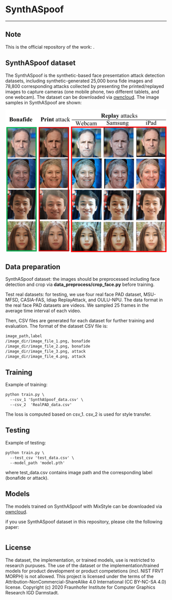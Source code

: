 # SynthASpoof
---
## Note
This is the official repository of the work: .

## SynthASpoof dataset
The SynthASpoof is the synthetic-based face presentation attack detection datasets, including synthetic-generated 25,000 bona fide images and 78,800 corresponding attacks collected by presenting the printed/replayed images to capture cameras (one mobile phone, two different tablets, and one webcam). The dataset can be downloaded via [owncloud](https://owncloud.fraunhofer.de/index.php/s/rDnDSrf7Zwg08gW).
The image samples in SynthASpoof are shown:

![grafik](figures/SynPAD_samples.png)


## Data preparation
SynthASpoof dataset: the images should be preprocessed including face detection and crop via **data_preprocess/crop_face.py** before training.

Test real datasets: for testing, we use four real face PAD dataset, MSU-MFSD, CASIA-FAS, Idiap ReplayAttack, and OULU-NPU.
The data format in the real face PAD datasets are videos. We sampled 25 frames in the average time interval of each video.  

Then, CSV files are generated for each dataset for further training and evaluation. The format of the dataset CSV file is:
```
image_path,label
/image_dir/image_file_1.png, bonafide
/image_dir/image_file_2.png, bonafide
/image_dir/image_file_3.png, attack
/image_dir/image_file_4.png, attack
```

## Training
Example of training:
```
python train.py \
  --csv_1 'SynthASpoof_data.csv' \
  --csv_2  'RealPAD_data.csv' 
```
The loss is computed based on csv_1. csv_2 is used for style transfer.

## Testing
Example of testing:
```
python train.py \
  --test_csv 'test_data.csv' \
  --model_path 'model.pth'
```
where test_data.csv contains image path and the corresponding label (bonafide or attack).

## Models
The models trained on SynthASpoof with MixStyle can be downloaded via [owncloud](https://owncloud.fraunhofer.de/index.php/s/HnXCtonG0vwfH11).


if you use SynthASpoof dataset in this repository, please cite the following paper:
```
```

## License
The dataset, the implementation, or trained models, use is restricted to research purpuses. The use of the dataset or the implementation/trained models for product development or product competetions (incl. NIST FRVT MORPH) is not allowed. This project is licensed under the terms of the Attribution-NonCommercial-ShareAlike 4.0 International (CC BY-NC-SA 4.0) license. Copyright (c) 2020 Fraunhofer Institute for Computer Graphics Research IGD Darmstadt.